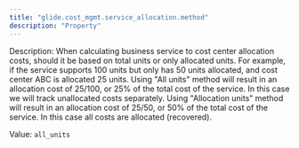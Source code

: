 ```yaml
---
title: "glide.cost_mgmt.service_allocation.method"
description: "Property"
---
```


Description: When calculating business service to cost center allocation costs, should it be based on total units or only allocated units. For example, if the service supports 100 units but only has 50 units allocated, and cost center ABC is allocated 25 units.
Using "All units" method will result in an allocation cost of 25/100, or 25% of the total cost of the service. In this case we will track unallocated costs separately.
Using "Allocation units" method will result in an allocation cost of 25/50, or 50%  of the total cost of the service. In this case all costs are allocated (recovered).


Value: `all_units`